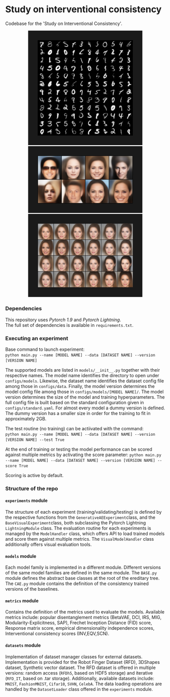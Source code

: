 # Study on interventional consistency 

Codebase for the 'Study on Interventional Consistency'. 

<div align="center">
<img src="https://github.com/GiuliaLanzillotta/CausalAE/blob/main/random_samples_XCAExunit_dim4.png" 
alt="Random Samples MNIST" width="300"  border="30" />
<img src="https://github.com/GiuliaLanzillotta/CausalAE/blob/main/random_samples_AE_v32_big.png" 
alt="Random Samples CelebA" width="300"  border="30" />
<img src="https://github.com/GiuliaLanzillotta/CausalAE/blob/main/traversals_XAE_v32_x4_big_cut2.png" 
alt="Traversals CelebA" width="300"  border="30" />
</div>



### Dependencies
This repository uses *Pytorch 1.9* and *Pytorch Lightning*. <br>
The full set of dependencies is available in `requirements.txt`. 

### Executing an experiment
Base command to launch experiment: <br>
      `python main.py --name [MODEL NAME] --data [DATASET NAME] --version [VERSION NAME]` 
      
The supported models are listed in `models/__init__.py` together with their respective names. The model name identifies the directory to open under `configs/models`. Likewise, the dataset name identifies the dataset config file among those in `configs/data`. Finally, the model version determines the model config file among those in `configs/models/[MODEL NAME]/`. The model version determines the size of the model and training hyperparameters. The full config file is built based on the standard configuration given in `configs/standard.yaml`. For almost every model a dummy version is defined. The dummy version has a smaller size in order for the training to fit in approximately 2GB. 

The test routine (no training) can be actiivated with the command: <br>
      `python main.py --name [MODEL NAME] --data [DATASET NAME] --version [VERSION NAME] --test True` 

At the end of training or testing the model performance can be scored against multiple metrics by activating the score parameter:
      `python main.py --name [MODEL NAME] --data [DATASET NAME] --version [VERSION NAME] --score True`

Scoring is active by default.



### Structure of the repo 

#### `experiments` module 
The structure of each experiment (training/validating/testing) is defined by the respective functions from the `GenerativeAEExperiment`class, and the `BaseVisualExperiment`class, both subclassing the Pytorch Lightning `LightningModule` class. The evaluation routine for each experiments is managed by the `ModelHandler` class, which offers API to load trained models and score them against multiple metrics. The `VisualModelHandler` class additionally offers visual evaluation tools.

#### `models` module 
Each model family is implemented in a different module. Different versions of the same model families are defined in the same module. The `BASE.py` module defines the abstract base classes at the root of the ereditary tree. The `CAE.py` module contains the definition of the consistency trained versions of the baselines. 

#### `metrics` module 
Contains the definition of the metrics used to evaluate the models. Available metrics include: popular disentanglement metrics (BetaVAE, DCI, IRS, MIG, Modularity-Explicitness, SAP), Frechet Inception Distance (FID) score, Response matrix score, empirical dimensionality independence scores, Interventional consistency scores (INV,EQV,SCN). 

#### `datasets` module 
Implementation of dataset manager classes for external datasets. Implementation is provided for the Robot Finger Dataset (RFD), 3DShapes dataset, Synthetic vector dataset. The RFD dataset is offered in multiple versions: random access (`RFDh5`, based on HDF5 storage) and iterative (`RFD_IT`, based on .tar storage). Additionally, available datasets include: `MNIST`, `FashionMNIST`, `Cifar10`, `SVHN`, `CelebA`. The data loading operations are handled by the `DatasetLoader` class offered in the `experiments` module.

